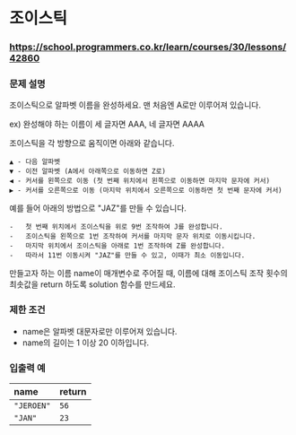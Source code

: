 # 조이스틱

### https://school.programmers.co.kr/learn/courses/30/lessons/42860

### 문제 설명

조이스틱으로 알파벳 이름을 완성하세요. 맨 처음엔 A로만 이루어져 있습니다.

ex) 완성해야 하는 이름이 세 글자면 AAA, 네 글자면 AAAA

조이스틱을 각 방향으로 움직이면 아래와 같습니다.

```
▲ - 다음 알파벳
▼ - 이전 알파벳 (A에서 아래쪽으로 이동하면 Z로)
◀ - 커서를 왼쪽으로 이동 (첫 번째 위치에서 왼쪽으로 이동하면 마지막 문자에 커서)
▶ - 커서를 오른쪽으로 이동 (마지막 위치에서 오른쪽으로 이동하면 첫 번째 문자에 커서)
```

예를 들어 아래의 방법으로 "JAZ"를 만들 수 있습니다.

```
-   첫 번째 위치에서 조이스틱을 위로 9번 조작하여 J를 완성합니다.
-   조이스틱을 왼쪽으로 1번 조작하여 커서를 마지막 문자 위치로 이동시킵니다.
-   마지막 위치에서 조이스틱을 아래로 1번 조작하여 Z를 완성합니다.
-   따라서 11번 이동시켜 "JAZ"를 만들 수 있고, 이때가 최소 이동입니다.
```

만들고자 하는 이름 name이 매개변수로 주어질 때, 이름에 대해 조이스틱 조작 횟수의 최솟값을 return 하도록 solution 함수를 만드세요.

### 제한 조건

-   name은 알파벳 대문자로만 이루어져 있습니다.
-   name의 길이는 1 이상 20 이하입니다.

### 입출력 예

| name       | return |
| :--------- | :----- |
| `"JEROEN"` | `56`   |
| `"JAN"`    | `23`   |
